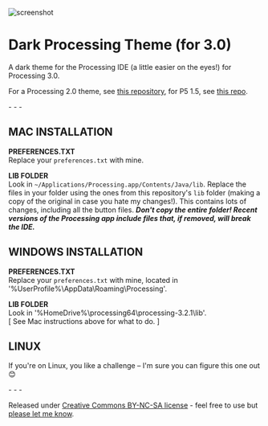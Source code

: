 ![screenshot](https://raw.github.com/jeffThompson/DarkProcessingTheme_3.0/master/screenshot.png)

Dark Processing Theme (for 3.0)
===================

A dark theme for the Processing IDE (a little easier on the eyes!) for Processing 3.0.

For a Processing 2.0 theme, see [this repository](https://github.com/jeffThompson/DarkProcessingTheme_2.0), for P5 1.5, see [this repo](https://github.com/jeffThompson/DarkProcessingTheme).

\- \- \-

## MAC INSTALLATION  
**PREFERENCES.TXT**  
Replace your `preferences.txt` with mine.

**LIB FOLDER**  
Look in `~/Applications/Processing.app/Contents/Java/lib`.
Replace the files in your folder using the ones from this repository's `lib` folder (making a copy of the original in case you hate my changes!). This contains lots of changes, including all the button files. ***Don't copy the entire folder! Recent versions of the Processing app include files that, if removed, will break the IDE.***

## WINDOWS INSTALLATION  
**PREFERENCES.TXT**  
Replace your `preferences.txt` with mine, located in '%UserProfile%\AppData\Roaming\Processing\'.

**LIB FOLDER**  
Look in '%HomeDrive%\processing64\processing-3.2.1\lib\'.  
[ See Mac instructions above for what to do. ]

## LINUX  
If you're on Linux, you like a challenge – I'm sure you can figure this one out 😊

\- \- \-

Released under [Creative Commons BY-NC-SA license](http://creativecommons.org/licenses/by-nc-sa/3.0/) - feel free to use but [please let me know](http://www.jeffreythompson.org).
